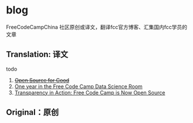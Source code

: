 # blog
FreeCodeCampChina 社区原创或译文，翻译fcc官方博客、汇集国内fcc学员的文章
## Translation: 译文
todo
1. ~~[Open Source for Good](https://medium.freecodecamp.com/open-source-for-good-1a0ea9f32d5a)~~
2. [One year in the Free Code Camp Data Science Room](https://medium.freecodecamp.com/one-year-experience-in-the-free-code-camp-data-science-room-c97eb905af1f)
3. [Transparency in Action: Free Code Camp is Now Open Source](https://medium.freecodecamp.com/transparency-in-action-free-code-camp-is-now-open-source-9dae1985d925#.gzz9xmlvl)


## Original：原创

